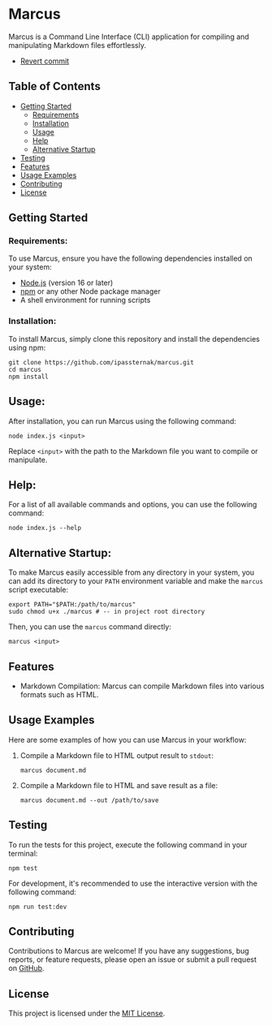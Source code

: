 # Marcus

Marcus is a Command Line Interface (CLI) application for compiling and manipulating Markdown files effortlessly.

- [Revert commit](https://github.com/ipassternak/marcus/commit/e11c4fe8039b4ec07641d65f0d07108240203f1b)

## Table of Contents

- [Getting Started](#getting-started)
  - [Requirements](#requirements)
  - [Installation](#installation)
  - [Usage](#usage)
  - [Help](#help)
  - [Alternative Startup](#alternative-startup)
- [Testing](#testing)
- [Features](#features)
- [Usage Examples](#usage-examples)
- [Contributing](#contributing)
- [License](#license)

## Getting Started

### Requirements:

To use Marcus, ensure you have the following dependencies installed on your system:

- [Node.js](https://nodejs.org/en) (version 16 or later)
- [npm](https://www.npmjs.com/) or any other Node package manager
- A shell environment for running scripts

### Installation:

To install Marcus, simply clone this repository and install the dependencies using npm:

```shell
git clone https://github.com/ipassternak/marcus.git
cd marcus
npm install
```

## Usage:

After installation, you can run Marcus using the following command:

```shell
node index.js <input>
```

Replace `<input>` with the path to the Markdown file you want to compile or manipulate.

## Help:

For a list of all available commands and options, you can use the following command:

```shell
node index.js --help
```

## Alternative Startup:

To make Marcus easily accessible from any directory in your system, you can add its directory to your `PATH` environment variable and make the `marcus` script executable:

```shell
export PATH="$PATH:/path/to/marcus"
sudo chmod u+x ./marcus # -- in project root directory
```

Then, you can use the `marcus` command directly:

```shell
marcus <input>
```

## Features
- Markdown Compilation: Marcus can compile Markdown files into various formats such as HTML.

## Usage Examples

Here are some examples of how you can use Marcus in your workflow:

1. Compile a Markdown file to HTML output result to `stdout`:
    ```shell
    marcus document.md
    ```
2. Compile a Markdown file to HTML and save result as a file:
   ```shell
   marcus document.md --out /path/to/save
   ```

## Testing

To run the tests for this project, execute the following command in your terminal:

```shell
npm test
```

For development, it's recommended to use the interactive version with the following command:

```shell
npm run test:dev
```

## Contributing

Contributions to Marcus are welcome! If you have any suggestions, bug reports, or feature requests, please open an issue or submit a pull request on [GitHub](https://github.com/ipassternak/marcus).

## License

This project is licensed under the [MIT License](LICENSE).